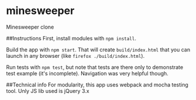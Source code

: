 # minesweeper
Minesweeper clone

##Instructions
First, install modules with `npm install`. 

Build the app with `npm start`. That will create `build/index.html` that you can launch in any browser 
(like `firefox ./build/index.html`).

Run tests with `npm test`, but note that tests are there only to demonstrate test example (it's incomplete). 
Navigation was very helpful though.

##Technical info
For modularity, this app uses webpack and mocha testing tool. Unly JS lib used is jQuery 3.x